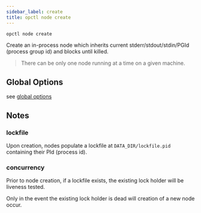 ```yaml
---
sidebar_label: create
title: opctl node create
---
```


```sh
opctl node create
```

Create an in-process node which inherits current
stderr/stdout/stdin/PGId (process group id) and blocks until killed.

> There can be only one node running at a time on a given machine.

## Global Options
see [global options](../global-options.md)

## Notes

### lockfile
Upon creation, nodes populate a lockfile at `DATA_DIR/lockfile.pid`
containing their PId (process id).

### concurrency
Prior to node creation, if a lockfile exists, the existing lock holder
will be liveness tested.

Only in the event the existing lock holder is dead will creation of a
new node occur.
